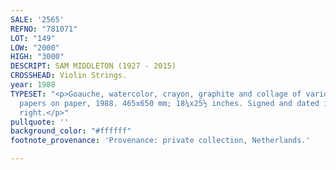 ```yaml
---
SALE: '2565'
REFNO: "781071"
LOT: "149"
LOW: "2000"
HIGH: "3000"
DESCRIPT: SAM MIDDLETON (1927 - 2015)
CROSSHEAD: Violin Strings.
year: 1988
TYPESET: "<p>Goauche, watercolor, crayon, graphite and collage of various printed
  papers on paper, 1988. 465x650 mm; 18¼x25½ inches. Signed and dated in ink, lower
  right.</p>"
pullquote: ''
background_color: "#ffffff"
footnote_provenance: 'Provenance: private collection, Netherlands.'

---
```

